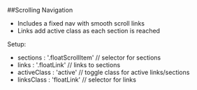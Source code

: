 ##Scrolling Navigation

* Includes a fixed nav with smooth scroll links
* Links add active class as each section is reached

Setup: 

* sections : '.floatScrollItem' // selector for sections 
* links : '.floatLink'	// links to sections
* activeClass : 'active'	// toggle class for active links/sections
* linksClass : 'floatLink'	// selector for links 